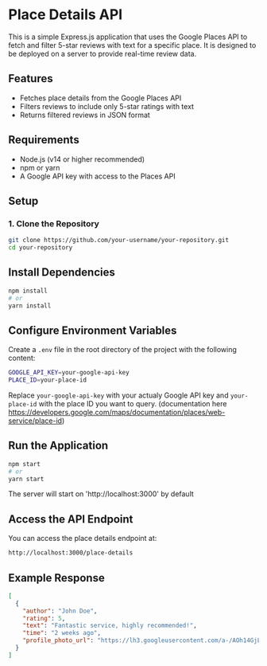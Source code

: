 # Place Details API

This is a simple Express.js application that uses the Google Places API to fetch and filter 5-star reviews with text for a specific place. It is designed to be deployed on a server to provide real-time review data.

## Features

- Fetches place details from the Google Places API
- Filters reviews to include only 5-star ratings with text
- Returns filtered reviews in JSON format

## Requirements

- Node.js (v14 or higher recommended)
- npm or yarn
- A Google API key with access to the Places API

## Setup

### 1. Clone the Repository

```bash
git clone https://github.com/your-username/your-repository.git
cd your-repository
```

## Install Dependencies

```bash
npm install
# or
yarn install
```

## Configure Environment Variables

Create a `.env` file in the root directory of the project with the following content:

```bash
GOOGLE_API_KEY=your-google-api-key
PLACE_ID=your-place-id
```

Replace `your-google-api-key` with your actualy Google API key and `your-place-id` with the place ID you want to query. (documentation here https://developers.google.com/maps/documentation/places/web-service/place-id)

## Run the Application

```bash
npm start
# or
yarn start
```

The server will start on 'http://localhost:3000' by default

## Access the API Endpoint

You can access the place details endpoint at:

```bash
http://localhost:3000/place-details
```

## Example Response

```json
[
  {
    "author": "John Doe",
    "rating": 5,
    "text": "Fantastic service, highly recommended!",
    "time": "2 weeks ago",
    "profile_photo_url": "https://lh3.googleusercontent.com/a-/AOh14GjLd5XG3gdpEw1..."
  }
]
```
